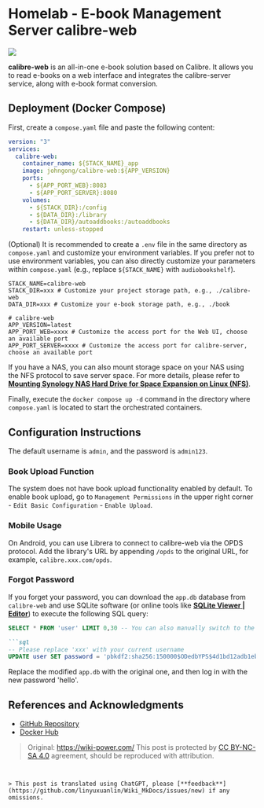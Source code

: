 # Homelab - E-book Management Server calibre-web

![](https://img.wiki-power.com/d/wiki-media/img/20210429125418.png)

**calibre-web** is an all-in-one e-book solution based on Calibre. It allows you to read e-books on a web interface and integrates the calibre-server service, along with e-book format conversion.

## Deployment (Docker Compose)

First, create a `compose.yaml` file and paste the following content:

```yaml title="compose.yaml"
version: "3"
services:
  calibre-web:
    container_name: ${STACK_NAME}_app
    image: johngong/calibre-web:${APP_VERSION}
    ports:
      - ${APP_PORT_WEB}:8083
      - ${APP_PORT_SERVER}:8080
    volumes:
      - ${STACK_DIR}:/config
      - ${DATA_DIR}:/library
      - ${DATA_DIR}/autoaddbooks:/autoaddbooks
    restart: unless-stopped
```

(Optional) It is recommended to create a `.env` file in the same directory as `compose.yaml` and customize your environment variables. If you prefer not to use environment variables, you can also directly customize your parameters within `compose.yaml` (e.g., replace `${STACK_NAME}` with `audiobookshelf`).

```dotenv title=".env"
STACK_NAME=calibre-web
STACK_DIR=xxx # Customize your project storage path, e.g., ./calibre-web
DATA_DIR=xxx # Customize your e-book storage path, e.g., ./book

# calibre-web
APP_VERSION=latest
APP_PORT_WEB=xxxx # Customize the access port for the Web UI, choose an available port
APP_PORT_SERVER=xxxx # Customize the access port for calibre-server, choose an available port
```

If you have a NAS, you can also mount storage space on your NAS using the NFS protocol to save server space. For more details, please refer to [**Mounting Synology NAS Hard Drive for Space Expansion on Linux (NFS)**](https://wiki-power.com/Linux%E4%B8%8B%E6%8C%82%E8%BD%BD%E7%BE%A4%E6%99%96NAS%E7%A1%AC%E7%9B%98%E6%8B%93%E5%B1%95%E7%A9%BA%E9%97%B4%EF%BC%88NFS%EF%BC%89/).

Finally, execute the `docker compose up -d` command in the directory where `compose.yaml` is located to start the orchestrated containers.

## Configuration Instructions

The default username is `admin`, and the password is `admin123`.

### Book Upload Function

The system does not have book upload functionality enabled by default. To enable book upload, go to `Management Permissions` in the upper right corner - `Edit Basic Configuration` - `Enable Upload`.

### Mobile Usage

On Android, you can use Librera to connect to calibre-web via the OPDS protocol. Add the library's URL by appending `/opds` to the original URL, for example, `calibre.xxx.com/opds`.

### Forgot Password

If you forget your password, you can download the `app.db` database from `calibre-web` and use SQLite software (or online tools like [**SQLite Viewer | Editor**](https://www.lzltool.com/sqlite-viewer)) to execute the following SQL query:

```sql
SELECT * FROM 'user' LIMIT 0,30 -- You can also manually switch to the table named 'user'.
```

```markdown
```sql
-- Please replace 'xxx' with your current username
UPDATE user SET password = 'pbkdf2:sha256:150000$ODedbYPS$4d1bd12adb1eb63f78e49873cbfc731e35af178cb9eb6b8b62c09dcf8db76670' WHERE name = 'xxx';
```

Replace the modified `app.db` with the original one, and then log in with the new password 'hello'.

## References and Acknowledgments

- [GitHub Repository](https://github.com/janeczku/calibre-web)
- [Docker Hub](https://registry.hub.docker.com/r/johngong/calibre-web)

> Original: <https://wiki-power.com/>
> This post is protected by [CC BY-NC-SA 4.0](https://creativecommons.org/licenses/by/4.0/deed.en) agreement, should be reproduced with attribution.
```


> This post is translated using ChatGPT, please [**feedback**](https://github.com/linyuxuanlin/Wiki_MkDocs/issues/new) if any omissions.